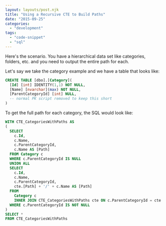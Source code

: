 ```yaml
---
layout: layouts/post.njk
title: "Using a Recursive CTE to Build Paths"
date: "2015-09-25"
categories: 
  - "development"
tags: 
  - "code-snippet"
  - "sql"
---
```


Here's the scenario. You have a hierarchical data set like categories, folders, etc. and you need to output the entire path for each.

Let's say we take the category example and we have a table that looks like:

``` sql
CREATE TABLE [dbo].[Category]( 
  [Id] [int] IDENTITY(1,1) NOT NULL, 
  [Name] [nvarchar](max) NOT NULL, 
  [ParentCategoryId] [int] NULL, 
  -- normal PK script removed to keep this short 
) 
```

To get the full path for each category, the SQL would look like:

``` sql
WITH CTE_CategoriesWithPaths AS 
( 
  SELECT 
    c.Id, 
    c.Name, 
    c.ParentCategoryId, 
    c.Name AS [Path] 
  FROM Category c 
  WHERE c.ParentCategoryId IS NULL 
  UNION ALL 
  SELECT 
    c.Id, 
    c.Name, 
    c.ParentCategoryId, 
    cte.[Path] + '/' + c.Name AS [Path] 
  FROM 
    Category c 
    INNER JOIN CTE_CategoriesWithPaths cte ON c.ParentCategoryId = cte.Id 
  WHERE c.ParentCategoryId IS NOT NULL 
) 
SELECT * 
FROM CTE_CategoriesWithPaths
```
